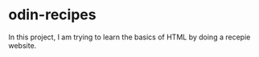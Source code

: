 # odin-recipes
In this project, I am trying to learn the basics of HTML by doing a recepie website.


